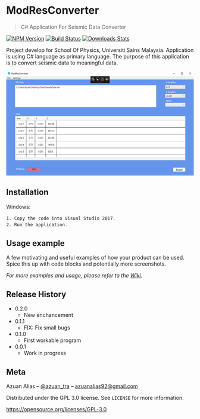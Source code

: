 # ModResConverter
> C# Application For Seismic Data Converter

[![NPM Version][npm-image]][npm-url]
[![Build Status][travis-image]][travis-url]
[![Downloads Stats][npm-downloads]][npm-url]

Project develop for School Of Physics, Universiti Sains Malaysia. Application is using C# language as primary language. The purpose of this application is to convert seismic data to meaningful data.

![](sample.png)

## Installation

Windows:

```sh
1. Copy the code into Visual Studio 2017.
2. Run the application.
```

## Usage example

A few motivating and useful examples of how your product can be used. Spice this up with code blocks and potentially more screenshots.

_For more examples and usage, please refer to the [Wiki][wiki]._

## Release History

* 0.2.0
    * New enchancement
* 0.1.1
    * FIX: Fix small bugs
* 0.1.0
    * First workable program
* 0.0.1
    * Work in progress

## Meta

Azuan Alias – [@azuan_tra](https://twitter.com/azuan_tra) – azuanalias92@gmail.com

Distributed under the GPL 3.0 license. See ``LICENSE`` for more information.

https://opensource.org/licenses/GPL-3.0

<!-- Markdown link & img dfn's -->
[npm-image]: https://img.shields.io/npm/v/datadog-metrics.svg?style=flat-square
[npm-url]: https://npmjs.org/package/datadog-metrics
[npm-downloads]: https://img.shields.io/npm/dm/datadog-metrics.svg?style=flat-square
[travis-image]: https://img.shields.io/travis/dbader/node-datadog-metrics/master.svg?style=flat-square
[travis-url]: https://travis-ci.org/dbader/node-datadog-metrics
[wiki]: https://github.com/yourname/yourproject/wiki
